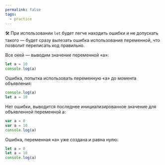 ```yaml
---
permalink: false
tags:
  - practice
---
```

🛠 При использовании `let` будет легче находить ошибки и не допускать такого — будет сразу вылезать ошибка использования переменной, что позволит переписать код правильно.

Все окей — выводим значение переменной «a»:

```js
let a = 10
console.log(a)
```

Ошибка, попытка использовать переменную «a» до момента объявления:

```js
console.log(a)
let a = 10
```

Нет ошибки, выводится последнее инициализированное значение для объявленной переменной a:

```js
var a = 0
var a = 10
console.log(a)
```

Ошибка, переменная «a» уже создана и равна нулю:

```js
let a = 0
let a = 10
console.log(a)
```
